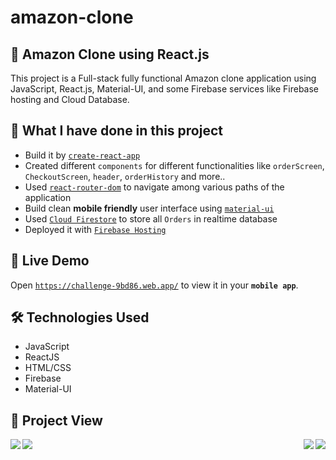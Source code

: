 # amazon-clone
## 💬 Amazon Clone using React.js

This project is a Full-stack fully functional Amazon clone application using JavaScript, React.js, Material-UI, and some Firebase services like Firebase hosting and Cloud Database.

## 📝 What I have done in this project

- Build it by [`create-react-app`](https://github.com/facebook/create-react-app)
- Created different `components` for different functionalities like `orderScreen`, `CheckoutScreen`, `header`, `orderHistory` and more..
- Used [`react-router-dom`](https://www.npmjs.com/package/react-router-dom) to navigate among various paths of the application
- Build clean **mobile friendly** user interface using [`material-ui`](https://material-ui.com/)
- Used [`Cloud Firestore`](https://firebase.google.com/docs/firestore) to store all `Orders` in realtime database
- Deployed it with [`Firebase Hosting`](https://firebase.google.com/docs/hosting)

## 🚀 Live Demo

Open [`https://challenge-9bd86.web.app/`](https://challenge-9bd86.web.app/) to view it in your **`mobile app`**.

## 🛠 Technologies Used

- JavaScript
- ReactJS
- HTML/CSS
- Firebase
- Material-UI

## 📱 Project View

<img align="left" src="https://user-images.githubusercontent.com/32739028/103157561-efb4a200-47d9-11eb-804b-c317cb8b1dfa.png">
<img align="right" src="https://user-images.githubusercontent.com/32739028/103157562-f17e6580-47d9-11eb-83f2-0eea14f5e7d0.png">
<img align="left" src="https://user-images.githubusercontent.com/32739028/103157577-1d015000-47da-11eb-9fe9-1d941d103a1a.png">
<img align="right" src="https://user-images.githubusercontent.com/32739028/103157600-94cf7a80-47da-11eb-9ad9-a0a9b5a6d6c2.png">
